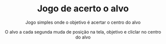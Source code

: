 <h1 align="center"> Jogo de acerto o alvo </h1>

<p align="center">Jogo simples onde o objetivo é acertar o centro do alvo</p>
<p align="center"> O alvo a cada segunda muda de posição na tela, objetivo e cliclar no centro do alvo</p>
